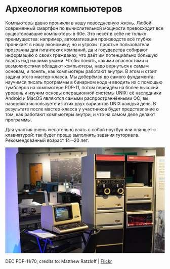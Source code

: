 # Археология компьютеров
Компьютеры давно проникли в нашу повседневную жизнь. Любой современный
смартфон по вычислительной мощности превосходит все существовавшие
компьютеры в 60е. Это несёт в себе не только преимущества: например,
автоматизация производств всё глубже проникает в нашу экономику; но и
угрозы: простые пользователи прозрачны для гигантских компаний, да и
государства собирают информацию о своих гражданах, что даёт им потенциально
большую власть над нашими умами. Чтобы понять, какими опасностями и
возможностями обладают компьютеры, надо вернуться к самым основам, и понять,
как компьютеры работают внутри. В этом и стоит задача этого мастер-класса.
Мы доберёмся до самого фундамента: научимся писать программы в бинарном коде
и вводить их с помощью тумблеров на компьютере PDP-11, потом перейдём на
более высокий уровень и изучим основы операционной системы UNIX: её
наследники Android и MacOS являются самыми распространнёнными ОС, вы
наверняка используете из этих двух вариантов UNIX каждый день. В результате
после мастер-класса у участников будет представление о том, как работают
компьютеры внутри, и что на самом деле делают программы.

Для участия очень желательно взять с собой ноутбук или планшет с
клавиатурой: так будет проще выполнять задания туториала. Рекомендованный
возраст 14--20 лет.

![DEC PDP-11/70 | Matthew Ratzloff | Flickr](./pdp-11.jpg)

DEC PDP-11/70, credits to:  Matthew Ratzloff |
[Flickr](https://www.flickr.com/photos/mratzloff/9169358863)
